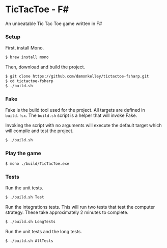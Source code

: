 <h1>TicTacToe - F#</h1>

An unbeatable Tic Tac Toe game written in F#


### Setup

First, install Mono.

```sh
$ brew install mono
```

Then, download and build the project.

```sh
$ git clone https://github.com/damonkelley/tictactoe-fsharp.git
$ cd tictactoe-fsharp
$ ./build.sh
```

### Fake

Fake is the build tool used for the project. All targets are defined in `build.fsx`. The `build.sh` script is a helper that will invoke Fake.

Invoking the script with no arguments will execute the default target which will compile and test the project.

```sh
$ ./build.sh
```

### Play the game

```sh
$ mono ./build/TicTacToe.exe
```

### Tests

Run the unit tests.

```sh
$ ./build.sh Test
```

Run the integrations tests. This will run two tests that test the computer strategy. These take approximately 2 minutes to complete.

```sh
$ ./build.sh LongTests
```

Run the unit tests and the long tests.

```sh
$ ./build.sh AllTests
```
